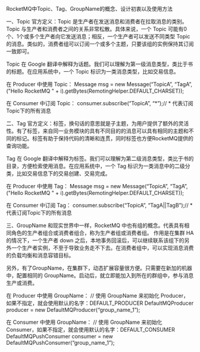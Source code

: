 RocketMQ中Topic、Tag、GroupName的概念、设计初衷以及使用方法

一、Topic
官方定义：Topic 是生产者在发送消息和消费者在拉取消息的类别。Topic 与生产者和消费者之间的关系非常松散。具体来说，一个 Topic 可能有0个、1个或多个生产者向它发送消息；相反，一个生产者可以发送不同类型 Topic 的消息。类似的，消费者组可以订阅一个或多个主题，只要该组的实例保持其订阅一致即可。

Topic 在 Google 翻译中解释为话题。我们可以理解为第一级消息类型，类比于书的标题。在应用系统中，一个 Topic 标识为一类消息类型，比如交易信息。

在 Producer 中使用 Topic：
Message msg = new Message(“TopicA”, “TagA”, ("Hello RocketMQ " + i).getBytes(RemotingHelper.DEFAULT_CHARSET));

在 Consumer 中订阅 Topic：
consumer.subscribe(“TopicA”, “*”);// * 代表订阅Topic下的所有消息

二、Tag
官方定义：标签，换句话的意思就是子主题，为用户提供了额外的灵活性。有了标签，来自同一业务模块的具有不同目的的消息可以具有相同的主题和不同的标记。标签有助于保持代码的清晰和连贯，同时标签也方便RocketMQ提供的查询功能。

Tag 在 Google 翻译中解释为标签。我们可以理解为第二级消息类型，类比于书的目录，方便检索使用消息。在应用系统中，一个 Tag 标识为一类消息中的二级分类，比如交易信息下的交易创建、交易完成。

在 Producer 中使用 Tag：
Message msg = new Message(“TopicA”, “TagA”, ("Hello RocketMQ " + i).getBytes(RemotingHelper.DEFAULT_CHARSET));

在 Consumer 中订阅 Tag：
consumer.subscribe(“TopicA”, “TagA||TagB”);// * 代表订阅Topic下的所有消息

三、GroupName
和现实世界中一样，RocketMQ 中也有组的概念。代表具有相同角色的生产者组合或消费者组合，称为生产者组或消费者组。
作用是在集群 HA 的情况下，一个生产者 down 之后，本地事务回滚后，可以继续联系该组下的另外一个生产者实例，不至于导致业务走不下去。在消费者组中，可以实现消息消费的负载均衡和消息容错目标。

另外，有了GroupName，在集群下，动态扩展容量很方便。只需要在新加的机器中，配置相同的 GroupName。启动后，就立即能加入到所在的群组中，参与消息生产或消费。

在 Producer 中使用 GroupName：
// 使用 GroupName 来初始化 Producer，如果不指定，就会使用默认的名字：DEFAULT_PRODUCER
DefaultMQProducer producer = new DefaultMQProducer(“group_name_1”);

在 Consumer 中使用 GroupName：
// 使用 GroupName 来初始化 Consumer，如果不指定，就会使用默认的名字：DEFAULT_CONSUMER
DefaultMQPushConsumer consumer = new DefaultMQPushConsumer(“group_name_1”);
